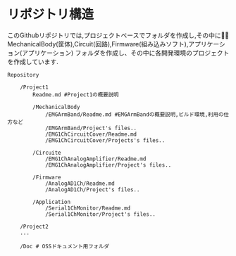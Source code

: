 # リポジトリ構造

このGithubリポジトリでは,プロジェクトベースでフォルダを作成し,その中に MechanicalBody(筐体),Circuit(回路),Firmware(組み込みソフト),アプリケーション(アプリケーション) フォルダを作成し、その中に各開発環境のプロジェクトを作成しています.

```
Repository

    /Project1
        Readme.md #Project1の概要説明

        /MechanicalBody
            /EMGArmBand/Readme.md #EMGArmBandの概要説明,ビルド環境,利用の仕方など
            /EMGArmBand/Project's files..
            /EMG1ChCircuitCover/Readme.md
            /EMG1ChCircuitCover/Projects's files..

        /Circuite
            /EMG1ChAnalogAmplifier/Readme.md
            /EMG1ChAnalogAmplifier/Project's files..

        /Firmware
            /AnalogAD1Ch/Readme.md
            /AnalogAD1Ch/Project's files..

        /Application
            /Serial1ChMonitor/Readme.md
            /Serial1ChMonitor/Project's files..

    /Project2
    ...

    /Doc # OSSドキュメント用フォルダ

    
```